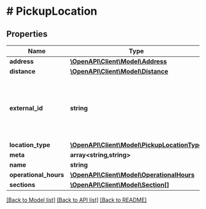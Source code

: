# # PickupLocation

## Properties

Name | Type | Description | Notes
------------ | ------------- | ------------- | -------------
**address** | [**\OpenAPI\Client\Model\Address**](Address.md) |  | [optional]
**distance** | [**\OpenAPI\Client\Model\Distance**](Distance.md) |  | [optional]
**external_id** | **string** | Carrier specific ID of the service point location returned by the carrier. | [optional]
**location_type** | [**\OpenAPI\Client\Model\PickupLocationType**](PickupLocationType.md) |  | [optional]
**meta** | **array<string,string>** |  | [optional]
**name** | **string** |  | [optional]
**operational_hours** | [**\OpenAPI\Client\Model\OperationalHours**](OperationalHours.md) |  | [optional]
**sections** | [**\OpenAPI\Client\Model\Section[]**](Section.md) |  | [optional]

[[Back to Model list]](../../README.md#models) [[Back to API list]](../../README.md#endpoints) [[Back to README]](../../README.md)
